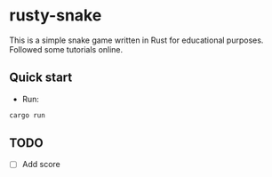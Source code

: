 # rusty-snake

This is a simple snake game written in Rust for educational purposes. Followed some tutorials online.

## Quick start

- Run:
```bash
cargo run
```

## TODO

- [ ] Add score
